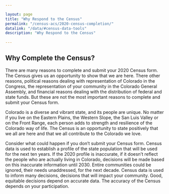 ```yaml
---

layout: page
title: "Why Respond to the Census"
permalink: "/census-acs/2020-census-completion/"
datalink: "/data/#census-data-tools"
description: "Why Respond to the Census"
    
---
```


## Why Complete the Census?
There are many reasons to complete and submit your 2020 Census form. The Census gives us an opportunity to show that we are here. There other reasons, political reasons dealing with representation of Colorado in the Congress, the representation of your community in the Colorado General Assembly, and financial reasons dealing with the distribution of federal and state funds. But these are not the most important reasons to complete and submit your Census form.
  
Colorado is a diverse and vibrant state, and its people are unique. No matter if you live on the Eastern Plains, the Western Slope, the San Luis Valley or on the Front Range, each person adds to strength and resilience of the Colorado way of life. The Census is an opportunity to state positively that we all are here and that we all contribute to the Colorado we love.

Consider what could happen if you don’t submit your Census form. Census data is used to establish a profile of the state population that will be used for the next ten years. If the 2020 profile is inaccurate, if it doesn’t reflect the people who are actually living in Colorado, decisions will be made based on this inaccurate information until 2030. Entire communities could be ignored, their needs unaddressed, for the next decade. Census data is used to inform many decisions, decisions that will impact your community. Good, equitable decisions depend on accurate data.  The accuracy of the Census depends on your participation.  
